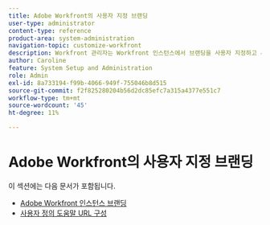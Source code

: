 ```yaml
---
title: Adobe Workfront의 사용자 지정 브랜딩
user-type: administrator
content-type: reference
product-area: system-administration
navigation-topic: customize-workfront
description: Workfront 관리자는 Workfront 인스턴스에서 브랜딩을 사용자 지정하고 사용자 지정 도움말 URL을 만들 수 있습니다.
author: Caroline
feature: System Setup and Administration
role: Admin
exl-id: 8a733194-f99b-4066-949f-755046b8d515
source-git-commit: f2f825280204b56d2dc85efc7a315a4377e551c7
workflow-type: tm+mt
source-wordcount: '45'
ht-degree: 11%

---
```


# Adobe Workfront의 사용자 지정 브랜딩

이 섹션에는 다음 문서가 포함됩니다.

* [Adobe Workfront 인스턴스 브랜딩](../../../administration-and-setup/customize-workfront/brand-workfront/brand-your-workfront-instance.md)
* [사용자 정의 도움말 URL 구성](../../../administration-and-setup/customize-workfront/brand-workfront/configure-custom-help-url.md)
